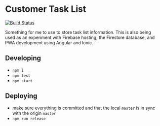 # Customer Task List

[![Build Status][travis-badge]][travis-badge-url]

Something for me to use to store task list information. This is also being used as an experiment with Firebase hosting, the Firestore database, and PWA development using Angular and Ionic.

## Developing

* `npm i`
* `npm test`
* `npm start`

## Deploying

* make sure everything is committed and that the local `master` is in sync with the origin `master`
* `npm run release`

[travis-badge]: https://travis-ci.org/kensodemann/customer-task-list.svg?branch=master
[travis-badge-url]: https://travis-ci.org/kensodemann/customer-task-list
